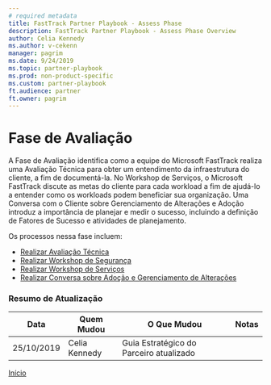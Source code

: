 ```yaml
---  
# required metadata  
title: FastTrack Partner Playbook - Assess Phase 
description: FastTrack Partner Playbook - Assess Phase Overview
author: Celia Kennedy
ms.author: v-cekenn
manager: pagrim
ms.date: 9/24/2019  
ms.topic: partner-playbook  
ms.prod: non-product-specific  
ms.custom: partner-playbook  
ft.audience: partner  
ft.owner: pagrim
---  
```


# Fase de Avaliação

A Fase de Avaliação identifica como a equipe do Microsoft FastTrack realiza uma Avaliação Técnica para obter um entendimento da infraestrutura do cliente, a fim de documentá-la. No Workshop de Serviços, o Microsoft FastTrack discute as metas do cliente para cada workload a fim de ajudá-lo a entender como os workloads podem beneficiar sua organização. Uma Conversa com o Cliente sobre Gerenciamento de Alterações e Adoção introduz a importância de planejar e medir o sucesso, incluindo a definição de Fatores de Sucesso e atividades de planejamento.

Os processos nessa fase incluem:

- [Realizar Avaliação Técnica](assess-conduct-technical-assessment-partner-pr.md)
- [Realizar Workshop de Segurança](assess-conduct-security-workshop-partner-pr.md)
- [Realizar Workshop de Serviços](assess-conduct-services-workshops-partner-pr.md)
- [Realizar Conversa sobre Adoção e Gerenciamento de Alterações](assess-conduct-adoption-and-change-management-conversation-partner-pr.md)

### Resumo de Atualização

|Data|Quem Mudou|O Que Mudou|Notas|
|---------|---------------|----------------------------|-------------|
|25/10/2019| Celia Kennedy| Guia Estratégico do Parceiro atualizado| |

[Início](http://partner-docs.microsoft.com)

